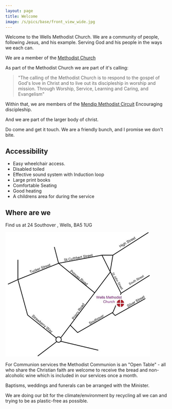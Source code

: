 ```yaml
---
layout: page
title: Welcome
image: /s/pics/base/front_view_wide.jpg
---
```


Welcome to the Wells Methodist Church. We are a community of people, following Jesus, and his example. Serving God and his people in the ways we each can.

We are a member of the [Methodist Church](https://www.methodist.org.uk)

As part of the Methodist Church we are part of it's calling:

> "The calling of the Methodist Church is to respond to the gospel of God's love in Christ and to live out its discipleship in worship and mission.
> Through Worship, Service, Learning and Caring, and Evangelism"

Within that, we are members of the [Mendip Methodist Circuit](http://www.somersetmethodists.org/) Encouraging discipleship.

And we are part of the larger body of christ.

Do come and get it touch. We are a friendly bunch, and I promise we don't bite.

## Accessibility

* Easy wheelchair access.
* Disabled toiled
* Effective sound system with Induction loop
* Large print books
* Comfortable Seating
* Good heating
* A childrens area for during the service

## Where are we

Find us at 24 Southover , Wells, BA5 1UG

<img src="/s/pics/contact/map.png" style="max-width:450px">

For Communion services the Methodist Communion is an "Open Table"  -  all who share the Christian faith are welcome to receive the bread and non-alcoholic wine which is included in our services once a month.  

Baptisms, weddings and funerals can be arranged with the Minister.  

We are doing our bit for the climate/environment by recycling all we can and trying to be as plastic-free as possible.  
